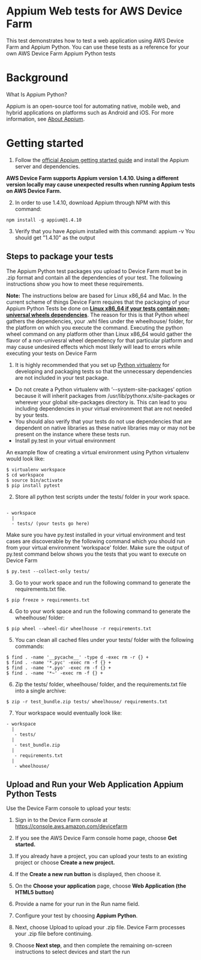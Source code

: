 # Appium Web tests for AWS Device Farm
This test demonstrates how to test a web application using AWS Device Farm and Appium Python. You can use these tests as a reference for your own AWS Device Farm Appium Python tests

# Background
What Is Appium Python?

Appium is an open-source tool for automating native, mobile web, and hybrid applications on platforms such as Android and iOS. For more information, see [About Appium](http://appium.io/slate/en/master/?ruby#about-appium).

# Getting started
1. Follow the [official Appium getting started guide](http://appium.io/slate/en/tutorial/android.html?java#getting-started-with-appium) and install the Appium server and dependencies.

  <b>AWS Device Farm supports Appium version 1.4.10. Using a different version locally may cause unexpected results when running Appium tests on AWS Device Farm.</b>

2. In order to use 1.4.10, download Appium through NPM with this command:
  ```shell
  npm install -g appium@1.4.10
  ```
3. Verify that you have Appium installed with this command: appium -v You should get "1.4.10" as the output

## Steps to package your tests
The Appium Python test packages you upload to Device Farm must be in .zip format and contain all the dependencies of your test. The following instructions show you how to meet these requirements.

<b>Note:</b> The instructions below are based for Linux x86_64 and Mac. In the current scheme of things Device Farm requires that the packaging of your Appium Python Tests be done on <b><u>Linux x86_64 if your tests contain non-universal wheels dependencies</b></u>. The reason for this is that Python wheel gathers the dependencies, your .whl files under the wheelhouse/ folder, for the platform on which you execute the command. Executing the python wheel command on any platform other than Linux x86_64 would gather the flavor of a non-univesral wheel dependency for that particular platform and may cause undesired effects which most likely will lead to errors while executing your tests on Device Farm

1. It is highly recommended that you set up [Python virtualenv](https://pypi.python.org/pypi/virtualenv) for developing and packaging tests so that the unnecessary dependencies are not included in your test package.

  - Do not create a Python virtualenv with ‘--system-site-packages’ option because it will inherit packages from /usr/lib/pythonx.x/site-packages or wherever your global site-packages directory is. This can lead to you including dependencies in your virtual environment that are not needed by your tests.
  - You should also verify that your tests do not use dependencies that are dependent on native libraries as these native libraries may or may not be present on the instance where these tests run.
  - Install py.test in your virtual environment

  An example flow of creating a virtual environment using Python virtualenv would look like:
  ```shell
  $ virtualenv workspace
  $ cd workspace
  $ source bin/activate
  $ pip install pytest
  ```

2. Store all python test scripts under the tests/ folder in your work space.
  ```shell

  - workspace
    |
    - tests/ (your tests go here)
  ```

  Make sure you have py.test installed in your virtual environment and test cases are discoverable by the following command which you should run from your virtual environment ‘workspace' folder. Make sure the output of py.test command below shows you the tests that you want to execute on Device Farm
  ```shell
  $ py.test --collect-only tests/
  ```

3. Go to your work space and run the following command to generate the requirements.txt file.
  ```shell
  $ pip freeze > requirements.txt
  ```

4. Go to your work space and run the following command to generate the wheelhouse/ folder:
  ```shell
  $ pip wheel --wheel-dir wheelhouse -r requirements.txt
  ```

5. You can clean all cached files under your tests/ folder with the following commands:
  ```shell
  $ find . -name '__pycache__' -type d -exec rm -r {} +
  $ find . -name '*.pyc' -exec rm -f {} +
  $ find . -name '*.pyo' -exec rm -f {} +
  $ find . -name '*~' -exec rm -f {} +
  ```

6. Zip the tests/ folder, wheelhouse/ folder, and the requirements.txt file into a single archive:
  ```shell
  $ zip -r test_bundle.zip tests/ wheelhouse/ requirements.txt
  ```

7. Your workspace would eventually look like:
  ```shell
  - workspace
    |
     - tests/
    |
     - test_bundle.zip
    |
     - requirements.txt
    |
     - wheelhouse/
  ```

## Upload and Run your Web Application Appium Python Tests
Use the Device Farm console to upload your tests:

1. Sign in to the Device Farm console at https://console.aws.amazon.com/devicefarm

2. If you see the AWS Device Farm console home page, choose <b>Get started.</b>

3. If you already have a project, you can upload your tests to an existing project or choose <b>Create a new project.</b>

4. If the <b>Create a new run button</b> is displayed, then choose it.

5. On the <b>Choose your application</b> page, choose <b>Web Application (the HTML5 button)</b>

6. Provide a name for your run in the Run name field.

7. Configure your test by choosing <b>Appium Python</b>.

8. Next, choose Upload to upload your .zip file. Device Farm processes your .zip file before continuing.

9. Choose <b>Next step</b>, and then complete the remaining on-screen instructions to select devices and start the run
